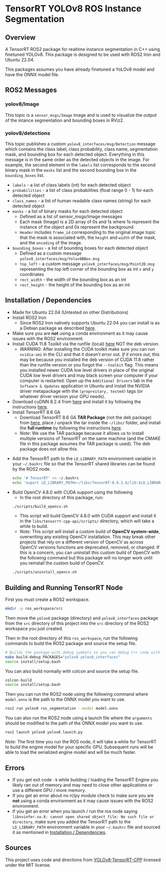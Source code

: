 # TensorRT YOLOv8 ROS Instance Segmentation
## Overview
A TensorRT ROS2 package for realtime instance segmentation in C++ using finetuned YOLOv8. This package is designed to be used with ROS2 Iron and Ubuntu 22.04.

This packages assumes you have already finetuned a YoLOv8 model and have the ONNX model file.

## ROS2 Messages
### yolov8/Image
This topic is a `sensor_msgs/Image` image and is used to visualize the output of the intance segmentation and bounding boxes in RViz2.

### yolov8/detections
This topic publishes a custom `yolov8_interfaces/msg/Detection` message which contains the class label, class probability, class name, segmentation mask, and bounding box for each detected object. Everything in this message is in the same order as the detected objects in the image. For example, the second element in the `labels` list corresponds to the second binary mask in the `masks` list and the second bounding box in the `bounding_boxes` list.
- `labels` - a list of class labels (int) for each detected object
- `probabilities` - a list of class probabilities (float range 0 - 1) for each detected object
- `class_names` - a list of human readable class names (string) for each detected object
- `masks` - a list of binary masks for each detected object
    - Defined as a list of sensor_msgs/Image messages
    - Each mask (Image) is a 2D array of 0s and 1s where 1s represent the instance of the object and 0s represent the background
    - `Header` includes `frame_id` corresponding to the original image topic that the mask is associated with, the `height` and `width` of the mask, and the `encoding` of the image.
- `bounding_boxes` - a list of bounding boxes for each detected object
    - Defined as a custom message `yolov8_interfaces/msg/Yolov8BBox.msg`
    - `top_left` - a custom message `yolov8_interfaces/msg/Point2D.msg` representing the top left corner of the bounding box as int `x` and `y` coordinates
    - `rect_width` - the width of the bounding box as an int
    - `rect_height` - the height of the bounding box as an int

## Installation / Dependencies
- Made for Ubuntu 22.04 (Untested on other Distributions)
- Install ROS2 Iron
    - Since ROS2 Iron natively supports Ubuntu 22.04 you can install is as a Debian package as described [here](https://docs.ros.org/en/iron/Installation/Ubuntu-Install-Debians.html).
- Make sure you are **not** using a conda environment as it may cause issues with the ROS2 environment.
- Install CUDA 11.8 Toolkit via the runfile (local) [here](https://developer.nvidia.com/cuda-11-8-0-download-archive?target_os=Linux&target_arch=x86_64&Distribution=Ubuntu&target_version=22.04&target_type=runfile_local) NOT the deb version.
    - _WARNING_: After installing the CUDA toolkit make sure you can run `nvidia-smi` in the CLI and that it doesn't error out. _If it errors out_, this may be because you installed the deb version of CUDA 11.8 rather than the runfile version or you forgot the `--toolkit` flag. This means you installed newer CUDA low level drivers in place of the original CUDA low level drivers and may black screen your computer if your computer is restarted. Open up the `Additional Drivers` tab in the `Software & Updates` application in Ubuntu and install the NVIDIA driver metapackage with the `(propreitary, tested)` tags (or whatever driver version your GPU needs).
- Download cuDNN 8.2.4 from [here](https://developer.nvidia.com/cudnn) and install it by following the instructions [here](https://docs.nvidia.com/deeplearning/cudnn/install-guide/index.html).
- Install TensorRT 8.6 GA
    - Download TensorRT 8.6 GA **TAR Package** (not the deb package) from [here](https://developer.nvidia.com/nvidia-tensorrt-8x-download), place / unpack the tar inside the `~/libs/` folder, and install the **full runtime** by following the instructions [here](https://docs.nvidia.com/deeplearning/tensorrt/install-guide/index.html#installing-tar).
    - _Note_: We use the TAR package because it allows us to install multiple versions of TensorRT on the same machine (and the CMAKE file in this package assumes the TAR package is used). The deb package does not allow this.
<!-- - Add the CUDA and TensorRT paths to the end of your `~/.bashrc` file by running the following commands:
    ```Bash
    echo '# CUDA TOOLKIT' >> ~/.bashrc
    echo 'export PATH=/usr/local/cuda-11.8/bin:$PATH' >> ~/.bashrc
    echo 'export LD_LIBRARY_PATH=/usr/local/cuda-11.8/lib64:$LD_LIBRARY_PATH' >> ~/.bashrc
    echo 'export CUDA_TOOLKIT_ROOT_DIR=/usr/local/cuda-11.8' >> ~/.bashrc
    echo '' >> ~/.bashrc
    echo '# TensorRT' >> ~/.bashrc
    echo 'export LD_LIBRARY_PATH=~/libs/TensorRT-8.6.1.6/lib:$LD_LIBRARY_PATH' >> ~/.bashrc
    echo '' >> ~/.bashrc
    source ~/.bashrc
    ``` -->
- Add the TensorRT path to the `LD_LIBRARY_PATH` environment variable in your `~/.bashrc` file so that the TensorRT shared libraries can be found by the ROS2 node.
    ```Bash
    echo '# TensorRT' >> ~/.bashrc
    echo 'export LD_LIBRARY_PATH=~/libs/TensorRT-8.6.1.6/lib:$LD_LIBRARY_PATH' >> ~/.bashrc
    ```
- Build OpenCV 4.8.0 with CUDA support using the following
    - In the root directory of this package, run:
    ```Bash
    ./scripts/build_opencv.sh
    ```
    - This script will build OpenCV 4.8.0 with CUDA support and install it in the `libs/tensorrt-cpp-api/scripts/` directory, which will take a while to build.
    - _Note_: This script will install a custom build of **OpenCV system-wide**, overwriting any existing OpenCV installation. This may break other projects that rely on a different version of OpenCV as across OpenCV versions functions are deprecated, removed, or changed. If this is a concern, you can uninstall this custom build of OpenCV with the following command but this package will no longer work until you reinstall the custom build of OpenCV.
    ```Bash
    ./scripts/uninstall_opencv.sh
    ```

## Building and Running TensorRT Node
First you must create a ROS2 workspace.
```Bash
mkdir -p ros_workspace/src
```
Then move the `yolov8` package (directory) and `yolov8_interfaces` package from the `src` directory of this project into the `src` directory of the ROS2 workspace you just created.

Then in the root directory of this `ros_workspace`, run the following commands to build the ROS2 package and source the setup file.
```Bash
# Builds the package with debug symbols so you can debug C++ code with GDB
make build-debug PACKAGES="yolov8 yolov8_interfaces" 
source install/setup.bash
```
You can also build normally with colcon and source the setup file.
```Bash
colcon build
source install/setup.bash
```
Then you can run the ROS2 node using the following command where `model.onnx` is the path to the ONNX model you want to use.
```Bash
ros2 run yolov8 ros_segmentation --model model.onnx
```
You can also run the ROS2 node using a launch file where the `arguments` should be modified to the path of the ONNX model you want to use.
```Bash
ros2 launch yolov8 yolov8.launch.py
```
_Note_: The first time you run the ROS node, it will take a while for TensorRT to build the engine model for your specific GPU. Subsequent runs will be able to load the serialized engine model and will be much faster.
 
## Errors
- If you get exit code `-9` while building / loading the TensorRT Engine you likely ran out of memory and may need to close other applications or use a different GPU / more memory.
- If you get an error about no rclpy module check to make sure you are **not** using a conda environment as it may cause issues with the ROS2 environment.
- If you get an error when you launch / run the ros node saying `libnvinfer.so.8: cannot open shared object file: No such file or directory`, make sure you added the TensorRT path to the `LD_LIBRARY_PATH` environment variable in your `~/.bashrc` file and sourced it as mentioned in [Installation / Dependencies](#installation--dependencies).

## Sources
This project uses code and directions from [YOLOv8-TensorRT-CPP](https://github.com/cyrusbehr/YOLOv8-TensorRT-CPP) licensed under the MIT license.